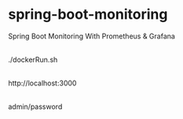 # spring-boot-monitoring
Spring Boot Monitoring With Prometheus &amp; Grafana


<br> ./dockerRun.sh 

<br> http://localhost:3000

<br> admin/password
